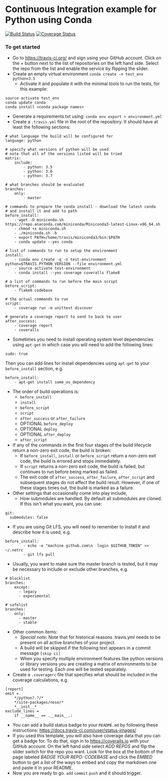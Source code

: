 # Continuous Integration example for Python using Conda

[![Build Status](https://travis-ci.org/dacb/codebase_conda.svg?branch=master)](https://travis-ci.org/dacb/codebase_conda)
[![Coverage Status](https://coveralls.io/repos/github/dacb/codebase_conda/badge.svg?branch=master)](https://coveralls.io/github/dacb/codebase_conda?branch=master)

### To get started
* Go to https://travis-ci.org/ and sign using your GitHub account.  Click on the _+_ button next to the list of repositories on the left hand side. Select the repo from the list and enable the service by flipping the slider.
* Create an empty virtual environment
`conda create -n test_env python=3.5`
  * Activate it and populate it with the minimal tools to run the tests, for this example:
```
source activate test_env
conda update conda
conda install <conda package names>
```
  * Generate a requirements.txt using:
`conda env export > environment.yml`
* Create a `.travis.yml` file in the root of the repository.  It should have at least the following sections:
```
# what language the build will be configured for
language: python

# specify what versions of python will be used
# note that all of the versions listed will be tried
matrix:
    include:
        - python: 3.5
        - python: 3.6
        - python: 3.7

# what branches should be evaluated
branches:
    only:
        - master

# commands to prepare the conda install - download the latest conda
# and install it and add to path
before_install:
    - wget -O miniconda.sh https://repo.anaconda.com/miniconda/Miniconda3-latest-Linux-x86_64.sh
    - chmod +x miniconda.sh
    - ./miniconda.sh -b
    - export PATH=/home/travis/miniconda3/bin:$PATH
    - conda update --yes conda
        
# list of commands to run to setup the environment
install:
    - conda env create -q -n test-environment python=$TRAVIS_PYTHON_VERSION --file environment.yml
    - source activate test-environment
    - conda install --yes coverage coveralls flake8

# a list of commands to run before the main script
before_script:
    - flake8 codebase

# the actual commands to run
script:
    - coverage run -m unittest discover

# generate a coverage report to send to back to user
after_success:
    - coverage report
    - coveralls
```
* Sometimes you need to install operating system level dependencies using `apt-get` in which case you will need to add the following lines:
```
sudo: true
```
Then you can add lines for install dependencies using `apt-get` to your `before_install` section, e.g.
```
before_install:
    - apt-get install some_os_dependency
```
* The order of build operations is:
  * `before_install`
  * `install`
  * `before_script`
  * `script`
  * `after_success` or `after_failure`
  * OPTIONAL `before_deploy`
  * OPTIONAL `deploy`
  * OPTIONAL `after_deploy`
  * `after_script`
* If any of the commands in the first four stages of the build lifecycle return a non-zero exit code, the build is broken:
  * If `before_install`, `install` or `before_script` return a non-zero exit code, the build is errored and stops immediately.
  * If `script` returns a non-zero exit code, the build is failed, but continues to run before being marked as failed.
  * The exit code of `after_success`, `after_failure`, `after_script` and subsequent stages do not affect the build result. However, if one of these stages times out, the build is marked as a failure.
* Other settings that occasionally come into play include,
  * How submodules are handled.  By default all submodules are cloned.  If this isn't what you want, you can use:
```
git:
  submodules: false
```
  * If you are using Git LFS, you will need to remember to install it and describe how it is used, e.g.
```
before_install:
		- echo -e "machine github.com\n  login $GITHUB_TOKEN" >> ~/.netrc
		- git lfs pull
```
  * Usually, you want to make sure the master branch is tested, but it may be necessary to include or exclude other branches, e.g.
```
# blocklist
branches:
    except:
      - legacy
      - experimental

# safelist
branches:
    only:
      - master
      - stable
```
* Other common items:
  * _Special note_: Note that for historical reasons .travis.yml needs to be present on all active branches of your project.
  * A build will be skipped if the following text appears in a commit message `[skip ci]`
  * When you specify multiple environment features like python versions or library versions you are creating a matrix of environments to be used for testing.  Each one will be tested separately.
* Create a `.coveragerc` file that specifies what should be included in the coverage calculations, e.g.
```
[report]
omit =  
    */python?.?/*
    */site-packages/nose/*
    *__init__*
exclude_lines =
    if __name__ == .__main__.:
```
* You can add a build status badge to your `README.md` by following these instructions: https://docs.travis-ci.com/user/status-images/
* If you used this template, you will also have coverage data that you can get a badge for.  To do that, sign in to https://coveralls.io with your GitHub account.  On the left hand side select _ADD REPOS_ and flip the slider switch for the repo you want.  Look for the box at the bottom of the page labeled _BADGE YOUR REPO: CODEBASE_ and click the _EMBED_ button to get a list of the ways to embed and copy the markdown one and paste it in your README.
* Now you are ready to go.  `add` `commit` `push` and it should trigger.
